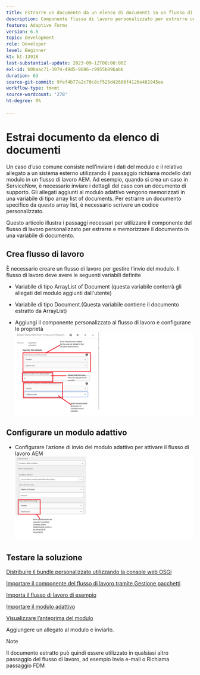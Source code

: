 ```yaml
---
title: Estrarre un documento da un elenco di documenti in un flusso di lavoro AEM
description: Componente flusso di lavoro personalizzato per estrarre un documento specifico da un elenco di documenti
feature: Adaptive Forms
version: 6.5
topic: Development
role: Developer
level: Beginner
kt: kt-13918
last-substantial-update: 2023-09-12T00:00:00Z
exl-id: b0baac71-3074-49d5-9686-c9955b096abb
duration: 63
source-git-commit: 9fef4b77a2c70c8cf525d42686f4120e481945ee
workflow-type: tm+mt
source-wordcount: '278'
ht-degree: 0%

---
```


# Estrai documento da elenco di documenti

Un caso d’uso comune consiste nell’inviare i dati del modulo e il relativo allegato a un sistema esterno utilizzando il passaggio richiama modello dati modulo in un flusso di lavoro AEM. Ad esempio, quando si crea un caso in ServiceNow, è necessario inviare i dettagli del caso con un documento di supporto. Gli allegati aggiunti al modulo adattivo vengono memorizzati in una variabile di tipo array list of documents. Per estrarre un documento specifico da questo array list, è necessario scrivere un codice personalizzato.

Questo articolo illustra i passaggi necessari per utilizzare il componente del flusso di lavoro personalizzato per estrarre e memorizzare il documento in una variabile di documento.

## Crea flusso di lavoro

È necessario creare un flusso di lavoro per gestire l’invio del modulo. Il flusso di lavoro deve avere le seguenti variabili definite

* Variabile di tipo ArrayList of Document (questa variabile conterrà gli allegati del modulo aggiunti dall&#39;utente)
* Variabile di tipo Document.(Questa variabile contiene il documento estratto da ArrayList)

* Aggiungi il componente personalizzato al flusso di lavoro e configurane le proprietà
  ![extract-item-workflow](assets/extract-document-array-list.png)

## Configurare un modulo adattivo

* Configurare l’azione di invio del modulo adattivo per attivare il flusso di lavoro AEM
  ![submit-action](assets/store-attachments.png)

## Testare la soluzione

[Distribuire il bundle personalizzato utilizzando la console web OSGi](assets/ExtractItemsFromArray.core-1.0.0-SNAPSHOT.jar)

[Importare il componente del flusso di lavoro tramite Gestione pacchetti](assets/Extract-item-from-documents-list.zip)

[Importa il flusso di lavoro di esempio](assets/extract-item-sample-workflow.zip)

[Importare il modulo adattivo](assets/test-attachment-extractions-adaptive-form.zip)

[Visualizzare l’anteprima del modulo](http://localhost:4502/content/dam/formsanddocuments/testattachmentsextractions/jcr:content?wcmmode=disabled)

Aggiungere un allegato al modulo e inviarlo.

>[!NOTE]
>
>Il documento estratto può quindi essere utilizzato in qualsiasi altro passaggio del flusso di lavoro, ad esempio Invia e-mail o Richiama passaggio FDM
